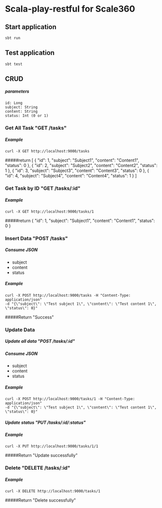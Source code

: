 # Scala-play-restful for Scale360

## Start application
    sbt run
  
## Test application
    sbt test
    
## CRUD
##### parameters

    id: Long
    subject: String
    content: String
    status: Int (0 or 1)
    
### Get All Task "GET /tasks"
##### Example
    curl -X GET http://localhost:9000/tasks 
#####return
    [
      {
        "id": 1,
        "subject": "Subject1",
        "content": "Content1",
        "status": 0
      },
      {
        "id": 2,
        "subject": "Subject2",
        "content": "Content2",
        "status": 1
      },
      {
        "id": 3,
        "subject": "Subject3",
        "content": "Content3",
        "status": 0
      },
      {
        "id": 4,
        "subject": "Subject4",
        "content": "Content4",
        "status": 1
      }
    ]

### Get Task by ID "GET /tasks/:id"
##### Example
    curl -X GET http://localhost:9000/tasks/1
#####return
      {
        "id": 1,
        "subject": "Subject1",
        "content": "Content1",
        "status": 0
      }

### Insert Data "POST /tasks"
##### Consume JSON
- subject
- content
- status

##### Example
    
    curl -X POST http://localhost:9000/tasks -H "Content-Type: application/json" 
    -d "{\"subject\": \"Test subject 1\", \"content\": \"Test content 1\", \"status\": 0}"

#####Return 
    "Success"
    
### Update Data

##### Update all data "POST /tasks/:id"
##### Consume JSON
- subject
- content
- status

##### Example
    
    curl -X POST http://localhost:9000/tasks/1 -H "Content-Type: application/json" 
    -d "{\"subject\": \"Test subject 1\", \"content\": \"Test content 1\", \"status\": 0}"
    
##### Update status "PUT /tasks/:id/:status"

##### Example
    
    curl -X PUT http://localhost:9000/tasks/1/1 
    
#####Return 
    "Update successfully"
    
### Delete "DELETE /tasks/:id"
##### Example
    curl -X DELETE http://localhost:9000/tasks/1 
    
#####Return 
    "Delete successfully"
